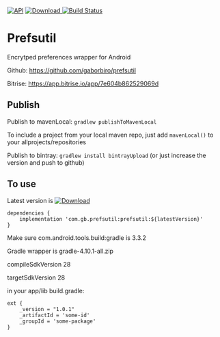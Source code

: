 [![API](https://img.shields.io/badge/API-21%2B-brightgreen.svg?style=flat)](https://android-arsenal.com/api?level=21) [ ![Download](https://api.bintray.com/packages/arlecchino/maven/com.gb.prefsutil/images/download.svg) ](https://bintray.com/arlecchino/maven/com.gb.prefsutil/_latestVersion)[![Build Status](https://app.bitrise.io/app/7e604b862529069d/status.svg?token=knMjQKHs5RHgQsupj38Q4A&branch=master)](https://app.bitrise.io/app/7e604b862529069d)

# Prefsutil

Encrytped preferences wrapper for Android

Github: https://github.com/gaborbiro/prefsutil

Bitrise: https://app.bitrise.io/app/7e604b862529069d

## Publish

Publish to mavenLocal: `gradlew publishToMavenLocal`

To include a project from your local maven repo, just add `mavenLocal()` to your allprojects/repositories


Publish to bintray: `gradlew install bintrayUpload` (or just increase the version and push to github)

## To use

Latest version is [ ![Download](https://api.bintray.com/packages/arlecchino/maven/com.gb.prefsutil/images/download.svg) ](https://bintray.com/arlecchino/maven/com.gb.prefsutil/_latestVersion)

````
dependencies {
    implementation 'com.gb.prefsutil:prefsutil:${latestVersion}'
}
````

Make sure com.android.tools.build:gradle is 3.3.2

Gradle wrapper is gradle-4.10.1-all.zip

compileSdkVersion 28

targetSdkVersion 28

in your app/lib build.gradle:

````
ext {
    _version = "1.0.1"
    _artifactId = 'some-id'
    _groupId = 'some-package'
}
````